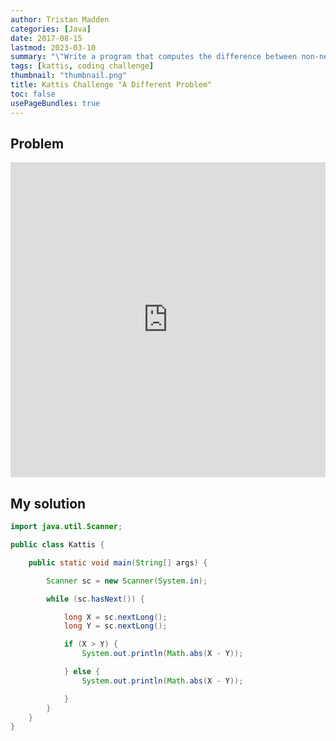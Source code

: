 ```yaml
---
author: Tristan Madden
categories: [Java]
date: 2017-08-15
lastmod: 2023-03-10
summary: "\"Write a program that computes the difference between non-negative integers.\""
tags: [kattis, coding challenge]
thumbnail: "thumbnail.png"
title: Kattis Challenge "A Different Problem"
toc: false
usePageBundles: true
---
```


## Problem
<div style="position: relative; padding-bottom: 100%; height: 0; overflow: hidden;">
  <iframe src="https://open.kattis.com/problems/different" style="position: absolute; top: 0; left: 0; width: 100%; height: 100%; border:0;"  webkitallowfullscreen mozallowfullscreen allowfullscreen></iframe>
</div>

## My solution

```Java
import java.util.Scanner;

public class Kattis {

    public static void main(String[] args) {

        Scanner sc = new Scanner(System.in);

        while (sc.hasNext()) {

            long X = sc.nextLong();
            long Y = sc.nextLong();

            if (X > Y) {
                System.out.println(Math.abs(X - Y));

            } else {
                System.out.println(Math.abs(X - Y));

            }
        }
    }
}
```
